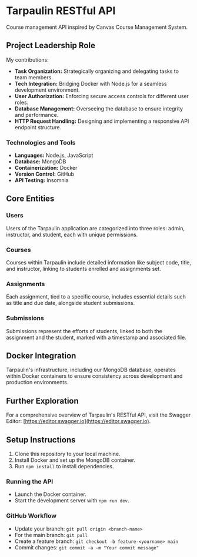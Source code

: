 # Tarpaulin RESTful API

Course management API inspired by Canvas Course Management System.

## Project Leadership Role

My contributions:

- **Task Organization:** Strategically organizing and delegating tasks to team members.
- **Tech Integration:** Bridging Docker with Node.js for a seamless development environment.
- **User Authorization:** Enforcing secure access controls for different user roles.
- **Database Management:** Overseeing the database to ensure integrity and performance.
- **HTTP Request Handling:** Designing and implementing a responsive API endpoint structure.

### Technologies and Tools

- **Languages:** Node.js, JavaScript
- **Database:** MongoDB
- **Containerization:** Docker
- **Version Control:** GitHub
- **API Testing:** Insomnia

## Core Entities

### Users

Users of the Tarpaulin application are categorized into three roles: admin, instructor, and student, each with unique permissions.

### Courses

Courses within Tarpaulin include detailed information like subject code, title, and instructor, linking to students enrolled and assignments set.

### Assignments

Each assignment, tied to a specific course, includes essential details such as title and due date, alongside student submissions.

### Submissions

Submissions represent the efforts of students, linked to both the assignment and the student, marked with a timestamp and associated file.

## Docker Integration

Tarpaulin's infrastructure, including our MongoDB database, operates within Docker containers to ensure consistency across development and production environments.

## Further Exploration

For a comprehensive overview of Tarpaulin's RESTful API, visit the Swagger Editor: [https://editor.swagger.io](https://editor.swagger.io).

## Setup Instructions

1. Clone this repository to your local machine.
2. Install Docker and set up the MongoDB container.
3. Run `npm install` to install dependencies.

### Running the API

- Launch the Docker container.
- Start the development server with `npm run dev`.

### GitHub Workflow

- Update your branch: `git pull origin <branch-name>`
- For the main branch: `git pull`
- Create a feature branch: `git checkout -b feature-<yourname> main`
- Commit changes: `git commit -a -m "Your commit message"`
